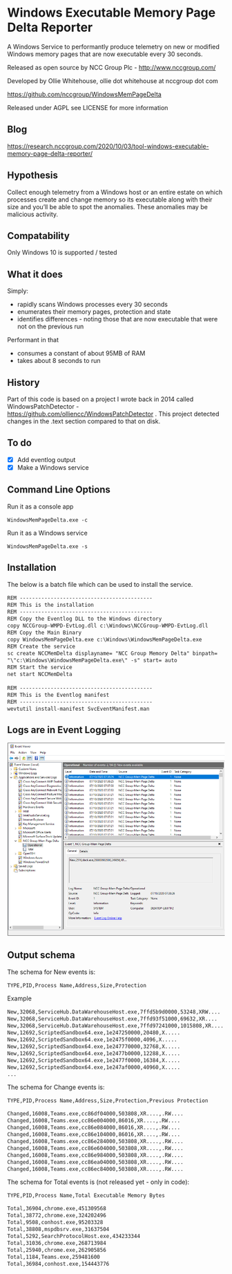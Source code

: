 Windows Executable Memory Page Delta Reporter
======================

A Windows Service to performantly produce telemetry on new or modified Windows memory pages that are now executable every 30 seconds.

Released as open source by NCC Group Plc - http://www.nccgroup.com/

Developed by Ollie Whitehouse, ollie dot whitehouse at nccgroup dot com

https://github.com/nccgroup/WindowsMemPageDelta

Released under AGPL see LICENSE for more information

Blog
-------------
https://research.nccgroup.com/2020/10/03/tool-windows-executable-memory-page-delta-reporter/

Hypothesis
-------------
Collect enough telemetry from a Windows host or an entire estate on which processes create and change memory so its executable along with their size and you’ll be able to spot the anomalies. These anomalies may be malicious activity.

Compatability
-------------
Only Windows 10 is supported / tested

What it does
-------------
Simply:
* rapidly scans Windows processes every 30 seconds
* enumerates their memory pages, protection and state
* identifies differences - noting those that are now executable that were not on the previous run

Performant in that
* consumes a constant of about 95MB of RAM
* takes about 8 seconds to run

History
-------------
Part of this code is based on a project I wrote back in 2014 called WindowsPatchDetector - https://github.com/olliencc/WindowsPatchDetector . This project detected changes in the .text section compared to that on disk.

To do
-------------
- [X] Add eventlog output
- [X] Make a Windows service

Command Line Options
-------------

Run it as a console app
```
WindowsMemPageDelta.exe -c
```

Run it as a Windows service
```
WindowsMemPageDelta.exe -s
```

Installation
-------------
The below is a batch file which can be used to install the service.

```
REM -------------------------------------------
REM This is the installation
REM -------------------------------------------
REM Copy the Eventlog DLL to the Windows directory
copy NCCGroup-WMPD-EvtLog.dll c:\Windows\NCCGroup-WMPD-EvtLog.dll
REM Copy the Main Binary
copy WindowsMemPageDelta.exe c:\Windows\WindowsMemPageDelta.exe
REM Create the service
sc create NCCMemDelta displayname= "NCC Group Memory Delta" binpath= "\"c:\Windows\WindowsMemPageDelta.exe\" -s" start= auto
REM Start the service
net start NCCMemDelta

REM -------------------------------------------
REM This is the Eventlog manifest
REM -------------------------------------------
wevtutil install-manifest SvcEventManifest.man
```

Logs are in Event Logging
-------------
![Eventvwr Example](https://raw.githubusercontent.com/nccgroup/WindowsMemPageDelta/master/images/Eventvwr.PNG)

Output schema
-------------
The schema for New events is:
```
TYPE,PID,Process Name,Address,Size,Protection
```

Example
```
New,32068,ServiceHub.DataWarehouseHost.exe,7ffd5b9d0000,53248,XRW....
New,32068,ServiceHub.DataWarehouseHost.exe,7ffd93f51000,69632,XR....
New,32068,ServiceHub.DataWarehouseHost.exe,7ffd97241000,1015808,XR....
New,12692,ScriptedSandbox64.exe,1e247250000,20480,X.....
New,12692,ScriptedSandbox64.exe,1e2475f0000,4096,X.....
New,12692,ScriptedSandbox64.exe,1e247770000,32768,X.....
New,12692,ScriptedSandbox64.exe,1e2477b0000,12288,X.....
New,12692,ScriptedSandbox64.exe,1e2477f0000,16384,X.....
New,12692,ScriptedSandbox64.exe,1e247af0000,40960,X.....
...
```

The schema for Change events is:

```
TYPE,PID,Process Name,Address,Size,Protection,Previous Protection
```

```
Changed,16008,Teams.exe,cc86df04000,503808,XR....,.RW....
Changed,16008,Teams.exe,cc86e004000,86016,XR....,.RW....
Changed,16008,Teams.exe,cc86e084000,86016,XR....,.RW....
Changed,16008,Teams.exe,cc86e104000,86016,XR....,.RW....
Changed,16008,Teams.exe,cc86e284000,503808,XR....,.RW....
Changed,16008,Teams.exe,cc86e604000,503808,XR....,.RW....
Changed,16008,Teams.exe,cc86e984000,503808,XR....,.RW....
Changed,16008,Teams.exe,cc86ea04000,503808,XR....,.RW....
Changed,16008,Teams.exe,cc86ec84000,503808,XR....,.RW....
```

The schema for Total events is (not released yet - only in code):
```
TYPE,PID,Process Name,Total Executable Memory Bytes
```

```
Total,36904,chrome.exe,451309568
Total,38772,chrome.exe,324202496
Total,9508,conhost.exe,95203328
Total,38808,mspdbsrv.exe,31637504
Total,5292,SearchProtocolHost.exe,434233344
Total,31036,chrome.exe,268713984
Total,25940,chrome.exe,262905856
Total,1184,Teams.exe,259481600
Total,36984,conhost.exe,154443776
```